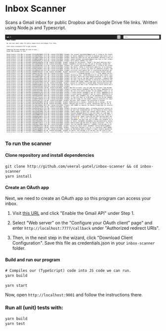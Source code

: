 # Inbox Scanner

Scans a Gmail inbox for public Dropbox and Google Drive file links. Written using Node.js and Typescript.

![](screenshot.png)

### To run the scanner

#### Clone repository and install dependencies

```
git clone http://github.com/veeral-patel/inbox-scanner && cd inbox-scanner
yarn install
```

#### Create an OAuth app

Next, we need to create an OAuth app so this program can access your inbox.

1. Visit [this URL](https://developers.google.com/gmail/api/quickstart/nodejs) and click "Enable the Gmail API" under Step 1.

2. Select "Web server" on the "Configure your OAuth client" page" and enter
   `http://localhost:7777/callback` under "Authorized redirect URIs".

3. Then, in the next step in the wizard, click "Download Client Configuration". Save this file as credentials.json in
   your `inbox-scanner` folder.

#### Build and run our program

```
# Compiles our (TypeScript) code into JS code we can run.
yarn build

yarn start
```

Now, open `http://localhost:9001` and follow the instructions there.

### Run all (unit) tests with:

```
yarn build
yarn test
```
